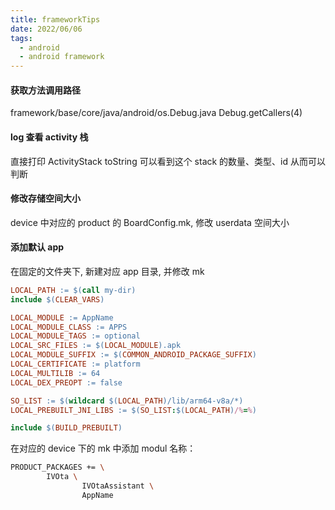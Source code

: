 ```yaml
---
title: frameworkTips
date: 2022/06/06
tags:
  - android
  - android framework
---
```


#### 获取方法调用路径

framework/base/core/java/android/os.Debug.java
Debug.getCallers(4)

#### log 查看 activity 栈

直接打印 ActivityStack toString 可以看到这个 stack 的数量、类型、id 从而可以判断

#### 修改存储空间大小

device 中对应的 product 的 BoardConfig.mk, 修改 userdata 空间大小

#### 添加默认 app

在固定的文件夹下, 新建对应 app 目录, 并修改 mk

```mk
LOCAL_PATH := $(call my-dir)
include $(CLEAR_VARS)

LOCAL_MODULE := AppName
LOCAL_MODULE_CLASS := APPS
LOCAL_MODULE_TAGS := optional
LOCAL_SRC_FILES := $(LOCAL_MODULE).apk
LOCAL_MODULE_SUFFIX := $(COMMON_ANDROID_PACKAGE_SUFFIX)
LOCAL_CERTIFICATE := platform
LOCAL_MULTILIB := 64
LOCAL_DEX_PREOPT := false

SO_LIST := $(wildcard $(LOCAL_PATH)/lib/arm64-v8a/*)
LOCAL_PREBUILT_JNI_LIBS := $(SO_LIST:$(LOCAL_PATH)/%=%)

include $(BUILD_PREBUILT)
```

在对应的 device 下的 mk 中添加 modul 名称：

```bash
PRODUCT_PACKAGES += \
        IVOta \
                IVOtaAssistant \
                AppName
```
